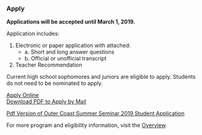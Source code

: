 ### Apply

<strong> Applications will be accepted until March 1, 2019. </strong>

Application includes:

1. Electronic or paper application with attached:
    - a. Short and long answer questions
    - b. Official or unofficial transcript
2. Teacher Recommendation

Current high school sophomores and juniors are eligible to apply. Students do not need to be nominated to apply.

<!-- Inserts the Application button -->
<div class="center-align bottom-appeal">
  <a href="https://fs29.formsite.com/Gd7elL/sgeaffeme8/index.html" class="waves-effect waves-default btn white grey-text text-darken-4">Apply Online</a>
</div>
<div class="center-align bottom-appeal">
  <a href="https://drive.google.com/file/d/1IKUEm0BOp1sh8PZdxtbIz3PyrxTO3F5K/view?usp=sharing" class="waves-effect waves-default btn white grey-text text-darken-4">Download PDF to Apply by Mail</a>
</div>

[Pdf Version of Outer Coast Summer Seminar 2019 Student Application](https://drive.google.com/file/d/1IKUEm0BOp1sh8PZdxtbIz3PyrxTO3F5K/view?usp=sharing)

For more program and eligibility information, visit the [Overview](../overview.html).
